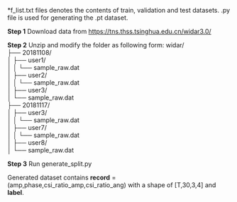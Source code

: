 
*f_list.txt files denotes the contents of train, validation and test datasets.
.py file is used for generating the .pt dataset.

**Step 1** Download data from https://tns.thss.tsinghua.edu.cn/widar3.0/

**Step 2** Unzip and modify the folder as following form:
widar/  
├── 20181108/  
│   ├── user1/  
│   │   └── sample_raw.dat  
│   ├── user2/  
│   │   └── sample_raw.dat  
│   ├── user3/   
│       └── sample_raw.dat  
├── 20181117/  
│   ├── user3/   
│   │   └── sample_raw.dat   
│   ├── user7/   
│   │   └── sample_raw.dat   
│   ├── user8/   
│       └── sample_raw.dat   

**Step 3** Run generate_split.py

Generated dataset contains **record**  = (amp,phase,csi_ratio_amp,csi_ratio_ang) with a shape of  [T,30,3,4] and **label**.
